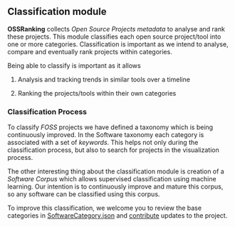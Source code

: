## Classification module

**OSSRanking** collects *Open Source Projects metadata* to analyse and rank these projects.
This module classifies each open source project/tool into one or more categories. Classification is important as we intend to analyse, compare and eventually rank projects within categories.

Being able to classify is important as it allows

1. Analysis and tracking trends in similar tools over a timeline

2. Ranking the projects/tools within their own categories




### Classification Process

To classify *FOSS*
projects we have defined a taxonomy which is being continuously improved. In the Software taxonomy each category is associated with a set of *keywords*. This helps not only during the classification process, but also to search for projects in the visualization process.

The other interesting thing about the classification module is creation of a *Software Corpus* which allows supervised classification using machine learning. Our intention is to continuously improve and mature this corpus, so any software can be classified using this corpus.

To improve this classification, we welcome you to review the base categories in [SoftwareCategory.json](SoftwareCategory.json) and [contribute](../CONTRIBUTING.md) updates to the project.
